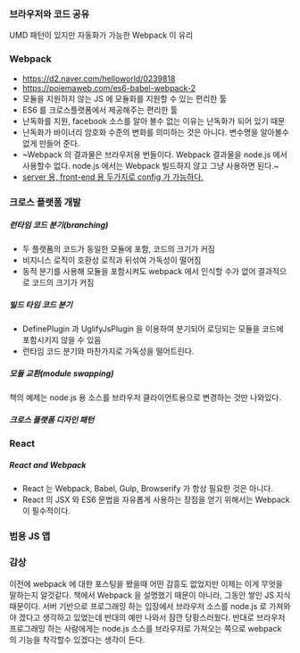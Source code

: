 ### 브라우저와 코드 공유
UMD 패턴이 있지만 자동화가 가능한 Webpack 이 유리

### Webpack
* https://d2.naver.com/helloworld/0239818
* https://poiemaweb.com/es6-babel-webpack-2
* 모듈을 지원하지 않는 JS 에 모듈화를 지원할 수 있는 편리한 툴
* ES6 를 크로스플랫폼에서 제공해주는 편리한 툴
* 난독화를 지원, facebook 소스를 알아 볼수 없는 이유는 난독화가 되어 있기 때문
* 난독화가 바이너리 암호화 수준의 변화를 의미하는 것은 아니다. 변수명을 알아볼수 없게 만들어 준다.
* ~Webpack 의 결과물은 브라우저용 번들이다. Webpack 결과물을 node.js 에서 사용할수 없다. node.js 에서는 Webpack 빌드하지 않고 그냥 사용하면 된다.~
* [server 용, front-end 용 두가지로 config 가 가능하다.](https://medium.com/code-oil/webpack-javascript-bundling-for-both-front-end-and-back-end-b95f1b429810)

### 크로스 플랫폼 개발
##### 런타임 코드 분기(branching)
* 두 플랫폼의 코드가 동일한 모듈에 포함, 코드의 크기가 커짐
* 비지니스 로직이 호환성 로직과 뒤섞여 가독성이 떨어짐
* 동적 분기를 사용해 모듈을 포함시켜도 webpack 에서 인식할 수가 없어 결과적으로 코드의 크기가 커짐

##### 빌드 타임 코드 분기
* DefinePlugin 과 UglifyJsPlugin 을 이용하여 분기되어 로딩되는 모듈을 코드에 포함시키지 않을 수 있음
* 런타임 코드 분기와 마찬가지로 가독성을 떨어트린다.

##### 모듈 교환(module swapping)
책의 예제는 node.js 용 소스를 브라우저 클라이언트용으로 변경하는 것만 나와있다.

##### 크로스 플랫폼 디자인 패턴

### React
##### React and Webpack
* React 는 Webpack, Babel, Gulp, Browserify 가 항상 필요한 것은 아니다.
* React 의 JSX 와 ES6 문법을 자유롭게 사용하는 장점을 얻기 위해서는 Webpack 이 필수적이다.

### 범용 JS 앱

### 감상
이전에 webpack 에 대한 포스팅을 봤을때 어떤 감흥도 없었지만 이제는 이게 무엇을 말하는지 알것같다.
책에서 Webpack 을 설명했기 때문이 아니라, 그동안 쌓인 JS 지식 때문이다.
서버 기반으로 프로그래밍 하는 입장에서 브라우저 소스를 node.js 로 가져와야 겠다고 생각하고 있었는데 반대의 예만 나와서 잠깐 당황스러웠다.
반대로 브라우저 프로그래밍 하는 사람에게는 node.js 소스를 브라우저로 가져오는 쪽으로 webpack 의 기능을 착각할수 있겠다는 생각이 든다.
